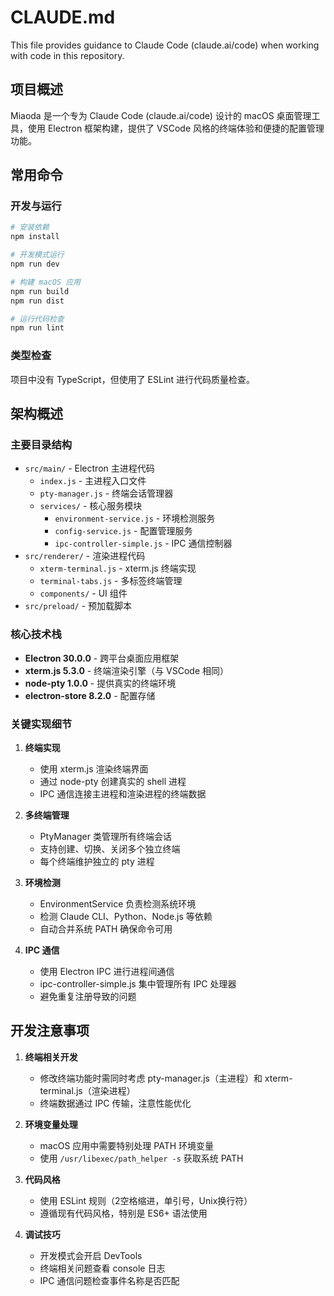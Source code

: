 # CLAUDE.md

This file provides guidance to Claude Code (claude.ai/code) when working with code in this repository.

## 项目概述

Miaoda 是一个专为 Claude Code (claude.ai/code) 设计的 macOS 桌面管理工具，使用 Electron 框架构建，提供了 VSCode 风格的终端体验和便捷的配置管理功能。

## 常用命令

### 开发与运行
```bash
# 安装依赖
npm install

# 开发模式运行
npm run dev

# 构建 macOS 应用
npm run build
npm run dist

# 运行代码检查
npm run lint
```

### 类型检查
项目中没有 TypeScript，但使用了 ESLint 进行代码质量检查。

## 架构概述

### 主要目录结构
- `src/main/` - Electron 主进程代码
  - `index.js` - 主进程入口文件
  - `pty-manager.js` - 终端会话管理器
  - `services/` - 核心服务模块
    - `environment-service.js` - 环境检测服务
    - `config-service.js` - 配置管理服务
    - `ipc-controller-simple.js` - IPC 通信控制器
- `src/renderer/` - 渲染进程代码
  - `xterm-terminal.js` - xterm.js 终端实现
  - `terminal-tabs.js` - 多标签终端管理
  - `components/` - UI 组件
- `src/preload/` - 预加载脚本

### 核心技术栈
- **Electron 30.0.0** - 跨平台桌面应用框架
- **xterm.js 5.3.0** - 终端渲染引擎（与 VSCode 相同）
- **node-pty 1.0.0** - 提供真实的终端环境
- **electron-store 8.2.0** - 配置存储

### 关键实现细节

1. **终端实现**
   - 使用 xterm.js 渲染终端界面
   - 通过 node-pty 创建真实的 shell 进程
   - IPC 通信连接主进程和渲染进程的终端数据

2. **多终端管理**
   - PtyManager 类管理所有终端会话
   - 支持创建、切换、关闭多个独立终端
   - 每个终端维护独立的 pty 进程

3. **环境检测**
   - EnvironmentService 负责检测系统环境
   - 检测 Claude CLI、Python、Node.js 等依赖
   - 自动合并系统 PATH 确保命令可用

4. **IPC 通信**
   - 使用 Electron IPC 进行进程间通信
   - ipc-controller-simple.js 集中管理所有 IPC 处理器
   - 避免重复注册导致的问题

## 开发注意事项

1. **终端相关开发**
   - 修改终端功能时需同时考虑 pty-manager.js（主进程）和 xterm-terminal.js（渲染进程）
   - 终端数据通过 IPC 传输，注意性能优化

2. **环境变量处理**
   - macOS 应用中需要特别处理 PATH 环境变量
   - 使用 `/usr/libexec/path_helper -s` 获取系统 PATH

3. **代码风格**
   - 使用 ESLint 规则（2空格缩进，单引号，Unix换行符）
   - 遵循现有代码风格，特别是 ES6+ 语法使用

4. **调试技巧**
   - 开发模式会开启 DevTools
   - 终端相关问题查看 console 日志
   - IPC 通信问题检查事件名称是否匹配